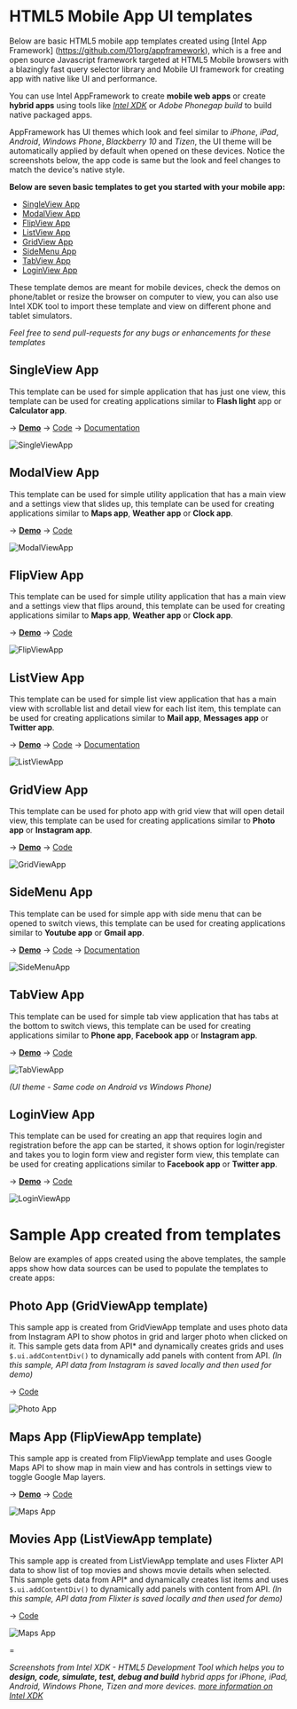 HTML5 Mobile App UI templates
=============================

Below are basic HTML5 mobile app templates created using [Intel App Framework] (https://github.com/01org/appframework), which is a free and open source Javascript framework targeted at HTML5 Mobile browsers with a blazingly fast query selector library and Mobile UI framework for creating app with native like UI and performance.

You can use Intel AppFramework to create __mobile web apps__ or create __hybrid apps__ using tools like [_Intel XDK_](http://xdk-software.intel.com/) or _Adobe Phonegap build_ to build native packaged apps.

AppFramework has UI themes which look and feel similar to _iPhone_, _iPad_, _Android_, _Windows Phone_, _Blackberry 10_ and _Tizen_, the UI theme will be automatically applied by default when opened on these devices. Notice the screenshots below, the app code is same but the look and feel changes to match the device's native style.

__Below are seven basic templates to get you started with your mobile app:__

- [SingleView App](#singleview-app)
- [ModalView App](#modalview-app)
- [FlipView App](#flipview-app)
- [ListView App](#listview-app)
- [GridView App](#gridview-app)
- [SideMenu App](#sidemenu-app)
- [TabView App](#tabview-app)
- [LoginView App](#loginview-app)

These template demos are meant for mobile devices, check the demos on phone/tablet or resize the browser on computer to view, you can also use Intel XDK tool to import these template and view on different phone and tablet simulators.

_Feel free to send pull-requests for any bugs or enhancements for these templates_

SingleView App
-
This template can be used for simple application that has just one view, this template can be used for creating applications similar to __Flash light__ app or __Calculator app__. 

&rarr; [__Demo__](http://htmlpreview.github.io/?https://raw.github.com/krisrak/appframework-templates/master/template-SingleViewApp.html) &rarr; [Code](https://github.com/krisrak/appframework-templates/blob/master/template-SingleViewApp.html) &rarr; [Documentation](https://github.com/krisrak/appframework-templates/blob/master/documentation/SingleViewApp.md)

![SingleViewApp](https://raw.github.com/krisrak/appframework-templates/master/screenshots/SingleViewApp.png)

ModalView App
-
This template can be used for simple utility application that has a main view and a settings view that slides up, this template can be used for creating applications similar to __Maps app__, __Weather app__ or __Clock app__. 

&rarr; [__Demo__](http://htmlpreview.github.io/?https://raw.github.com/krisrak/appframework-templates/master/template-ModalViewApp.html) &rarr; [Code](https://github.com/krisrak/appframework-templates/blob/master/template-ModalViewApp.html)

![ModalViewApp](https://raw.github.com/krisrak/appframework-templates/master/screenshots/FlipViewApp.png)

FlipView App
-
This template can be used for simple utility application that has a main view and a settings view that flips around, this template can be used for creating applications similar to __Maps app__, __Weather app__ or __Clock app__. 

&rarr; [__Demo__](http://htmlpreview.github.io/?https://raw.github.com/krisrak/appframework-templates/master/template-FlipViewApp.html) &rarr; [Code](https://github.com/krisrak/appframework-templates/blob/master/template-FlipViewApp.html)

![FlipViewApp](https://raw.github.com/krisrak/appframework-templates/master/screenshots/FlipViewApp.png)

ListView App
-
This template can be used for simple list view application that has a main view with scrollable list and detail view for each list item, this template can be used for creating applications similar to __Mail app__, __Messages app__ or __Twitter app__.

&rarr; [__Demo__](http://htmlpreview.github.io/?https://raw.github.com/krisrak/appframework-templates/master/template-ListViewApp.html) &rarr; [Code](https://github.com/krisrak/appframework-templates/blob/master/template-ListViewApp.html) &rarr; [Documentation](https://github.com/krisrak/appframework-templates/blob/master/documentation/ListViewApp.md)

![ListViewApp](https://raw.github.com/krisrak/appframework-templates/master/screenshots/ListViewApp.png)

GridView App
-
This template can be used for photo app with grid view that will open detail view, this template can be used for creating applications similar to __Photo app__ or __Instagram app__.

&rarr; [__Demo__](http://htmlpreview.github.io/?https://raw.github.com/krisrak/appframework-templates/master/template-GridViewApp.html) &rarr; [Code](https://github.com/krisrak/appframework-templates/blob/master/template-GridViewApp.html)

![GridViewApp](https://raw.github.com/krisrak/appframework-templates/master/screenshots/GridViewApp.png)

SideMenu App
-
This template can be used for simple app with side menu that can be opened to switch views, this template can be used for creating applications similar to __Youtube app__ or __Gmail app__.

&rarr; [__Demo__](http://htmlpreview.github.io/?https://raw.github.com/krisrak/appframework-templates/master/template-SideMenuApp-left.html) &rarr; [Code](https://github.com/krisrak/appframework-templates/blob/master/template-SideMenuApp-left.html) &rarr; [Documentation](https://github.com/krisrak/appframework-templates/blob/master/documentation/SideMenuApp.md)

![SideMenuApp](https://raw.github.com/krisrak/appframework-templates/master/screenshots/SideMenuApp.png)

TabView App
-
This template can be used for simple tab view application that has tabs at the bottom to switch views, this template can be used for creating applications similar to __Phone app__, __Facebook app__ or __Instagram app__.

&rarr; [__Demo__](http://htmlpreview.github.io/?https://raw.github.com/krisrak/appframework-templates/master/template-TabViewApp.html) &rarr; [Code](https://github.com/krisrak/appframework-templates/blob/master/template-TabViewApp.html)

![TabViewApp](https://raw.github.com/krisrak/appframework-templates/master/screenshots/TabViewApp.png)

_(UI theme - Same code on Android vs Windows Phone)_

LoginView App
-
This template can be used for creating an app that requires login and registration before the app can be started, it shows option for login/register and takes you to login form view and register form view, this template can be used for creating applications similar to __Facebook app__ or __Twitter app__.

&rarr; [__Demo__](http://htmlpreview.github.io/?https://raw.github.com/krisrak/appframework-templates/master/template-LoginViewApp.html) &rarr; [Code](https://github.com/krisrak/appframework-templates/blob/master/template-LoginViewApp.html)

![LoginViewApp](https://raw.github.com/krisrak/appframework-templates/master/screenshots/LoginViewApp.png)


Sample App created from templates
=

Below are examples of apps created using the above templates, the sample apps show how data sources can be used to populate the templates to create apps:

Photo App (GridViewApp template)
-
This sample app is created from GridViewApp template and uses photo data from Instagram API to show photos in grid and larger photo when clicked on it. This sample gets data from API* and dynamically creates grids and uses `$.ui.addContentDiv()` to dynamically add panels with content from API. _(In this sample, API data from Instagram is saved locally and then used for demo)_

&rarr; [Code](https://github.com/krisrak/appframework-templates/blob/master/app-GridViewApp-Photos.html)

![Photo App](https://raw.github.com/krisrak/appframework-templates/master/screenshots/GridViewApp-Photo.png)

Maps App (FlipViewApp template)
-
This sample app is created from FlipViewApp template and uses Google Maps API to show map in main view and has controls in settings view to toggle Google Map layers.

&rarr; [__Demo__](http://htmlpreview.github.io/?https://raw.github.com/krisrak/appframework-templates/master/app-FlipViewApp-Maps.html) &rarr; [Code](https://github.com/krisrak/appframework-templates/blob/master/app-FlipViewApp-Maps.html)

![Maps App](https://raw.github.com/krisrak/appframework-templates/master/screenshots/FlipViewApp-Maps.png)

Movies App (ListViewApp template)
-
This sample app is created from ListViewApp template and uses Flixter API data to show list of top movies and shows movie details when selected. This sample gets data from API* and dynamically creates list items and uses `$.ui.addContentDiv()` to dynamically add panels with content from API. _(In this sample, API data from Flixter is saved locally and then used for demo)_

&rarr; [Code](https://github.com/krisrak/appframework-templates/blob/master/app-ListViewApp-Movies.html)

![Maps App](https://raw.github.com/krisrak/appframework-templates/master/screenshots/ListViewApp-Movies.png)


=

_Screenshots from Intel XDK - HTML5 Development Tool which helps you to_ ___design, code, simulate, test, debug and build___ _hybrid apps for iPhone, iPad, Android, Windows Phone, Tizen and more devices. [more information on Intel XDK](http://xdk-software.intel.com/)_

